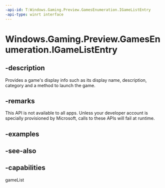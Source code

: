 ```yaml
---
-api-id: T:Windows.Gaming.Preview.GamesEnumeration.IGameListEntry
-api-type: winrt interface
---
```


<!-- Interface syntax.
public interface IGameListEntry : 
-->

# Windows.Gaming.Preview.GamesEnumeration.IGameListEntry

## -description
Provides a game's display info such as its display name, description, category and a method to launch the game. 

## -remarks
This API is not available to all apps. Unless your developer account is specially provisioned by Microsoft, calls to these APIs will fail at runtime.

## -examples

## -see-also


## -capabilities
gameList
